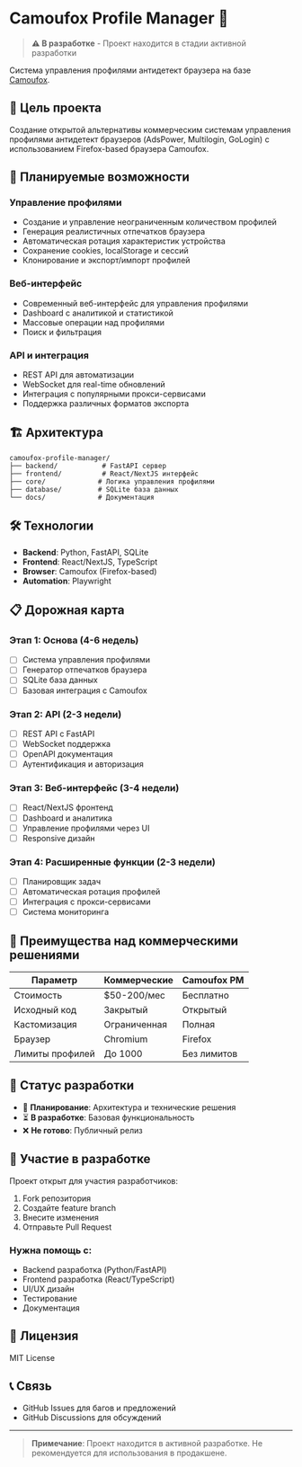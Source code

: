 # Camoufox Profile Manager 🦊

> **⚠️ В разработке** - Проект находится в стадии активной разработки

Система управления профилями антидетект браузера на базе [Camoufox](https://github.com/daijro/camoufox).

## 🎯 Цель проекта

Создание открытой альтернативы коммерческим системам управления профилями антидетект браузеров (AdsPower, Multilogin, GoLogin) с использованием Firefox-based браузера Camoufox.

## 🚀 Планируемые возможности

### Управление профилями
- Создание и управление неограниченным количеством профилей
- Генерация реалистичных отпечатков браузера
- Автоматическая ротация характеристик устройства
- Сохранение cookies, localStorage и сессий
- Клонирование и экспорт/импорт профилей

### Веб-интерфейс
- Современный веб-интерфейс для управления профилями
- Dashboard с аналитикой и статистикой
- Массовые операции над профилями
- Поиск и фильтрация

### API и интеграция
- REST API для автоматизации
- WebSocket для real-time обновлений
- Интеграция с популярными прокси-сервисами
- Поддержка различных форматов экспорта

## 🏗️ Архитектура

```
camoufox-profile-manager/
├── backend/           # FastAPI сервер
├── frontend/          # React/NextJS интерфейс  
├── core/             # Логика управления профилями
├── database/         # SQLite база данных
└── docs/             # Документация
```

## 🛠️ Технологии

- **Backend**: Python, FastAPI, SQLite
- **Frontend**: React/NextJS, TypeScript
- **Browser**: Camoufox (Firefox-based)
- **Automation**: Playwright

## 📋 Дорожная карта

### Этап 1: Основа (4-6 недель)
- [ ] Система управления профилями
- [ ] Генератор отпечатков браузера
- [ ] SQLite база данных
- [ ] Базовая интеграция с Camoufox

### Этап 2: API (2-3 недели)
- [ ] REST API с FastAPI
- [ ] WebSocket поддержка
- [ ] OpenAPI документация
- [ ] Аутентификация и авторизация

### Этап 3: Веб-интерфейс (3-4 недели)
- [ ] React/NextJS фронтенд
- [ ] Dashboard и аналитика
- [ ] Управление профилями через UI
- [ ] Responsive дизайн

### Этап 4: Расширенные функции (2-3 недели)
- [ ] Планировщик задач
- [ ] Автоматическая ротация профилей
- [ ] Интеграция с прокси-сервисами
- [ ] Система мониторинга

## 🎯 Преимущества над коммерческими решениями

| Параметр | Коммерческие | Camoufox PM |
|----------|-------------|-------------|
| Стоимость | $50-200/мес | Бесплатно |
| Исходный код | Закрытый | Открытый |
| Кастомизация | Ограниченная | Полная |
| Браузер | Chromium | Firefox |
| Лимиты профилей | До 1000 | Без лимитов |

## 🚦 Статус разработки

- 🔄 **Планирование**: Архитектура и технические решения
- ⏳ **В разработке**: Базовая функциональность
- ❌ **Не готово**: Публичный релиз

## 🤝 Участие в разработке

Проект открыт для участия разработчиков:

1. Fork репозитория
2. Создайте feature branch
3. Внесите изменения
4. Отправьте Pull Request

### Нужна помощь с:
- Backend разработка (Python/FastAPI)
- Frontend разработка (React/TypeScript)
- UI/UX дизайн
- Тестирование
- Документация

## 📄 Лицензия

MIT License

## 📞 Связь

- GitHub Issues для багов и предложений
- GitHub Discussions для обсуждений

---

> **Примечание**: Проект находится в активной разработке. Не рекомендуется для использования в продакшене. 